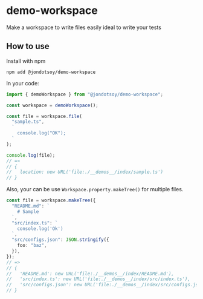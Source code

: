 # demo-workspace

Make a workspace to write files easily ideal to write your tests

## How to use

Install with npm

```
npm add @jondotsoy/demo-workspace
```

In your code:

```ts
import { demoWorkspace } from "@jondotsoy/demo-workspace";

const workspace = demoWorkspace();

const file = workspace.file(
  "sample.ts",
  `
    console.log("OK");
  `
);

console.log(file);
// =>
// {
//   location: new URL('file:./__demos__/index/sample.ts')
// }
```

Also, your can be use `Workspace.property.makeTree()` for multiple files.

```ts
const file = workspace.makeTree({
  "README.md": `
    # Sample
  `,
  "src/index.ts": `
    console.log('Ok')
  `,
  "src/configs.json": JSON.stringify({
    foo: "baz",
  }),
});
// =>
// {
//   'README.md': new URL('file:./__demos__/index/README.md'),
//   'src/index.ts': new URL('file:./__demos__/index/src/index.ts'),
//   'src/configs.json': new URL('file:./__demos__/index/src/configs.json')
// }
```
